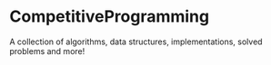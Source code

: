 # CompetitiveProgramming
A collection of algorithms, data structures, implementations, solved problems and more!
